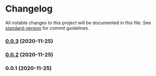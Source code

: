 # Changelog

All notable changes to this project will be documented in this file. See [standard-version](https://github.com/conventional-changelog/standard-version) for commit guidelines.

### [0.0.3](https://github.com/lilian-promenzio/storybook-vue-helper/compare/v0.0.2...v0.0.3) (2020-11-25)

### [0.0.2](https://github.com/lilian-promenzio/storybook-vue-helper/compare/v0.0.1...v0.0.2) (2020-11-25)

### 0.0.1 (2020-11-25)
